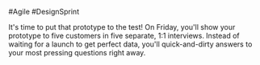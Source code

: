 #Agile #DesignSprint 

It's time to put that prototype to the test! On Friday, you'll show your prototype to five customers in five separate, 1:1 interviews. Instead of waiting for a launch to get perfect data, you'll quick-and-dirty answers to your most pressing questions right away.